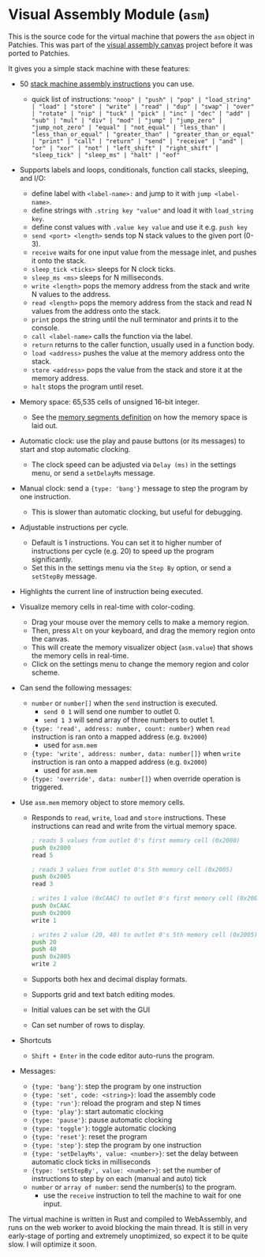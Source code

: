 # Visual Assembly Module (`asm`)

This is the source code for the virtual machine that powers the `asm` object in Patchies. This was part of the [visual assembly canvas](https://github.com/heypoom/visual-assembly-canvas) project before it was ported to Patchies.

It gives you a simple stack machine with these features:

- 50 [stack machine assembly instructions](./src/op/mod.rs) you can use.
  - quick list of instructions: `"noop" | "push" | "pop" | "load_string" | "load" | "store" | "write" | "read" | "dup" | "swap" | "over" | "rotate" | "nip" | "tuck" | "pick" | "inc" | "dec" | "add" | "sub" | "mul" | "div" | "mod" | "jump" | "jump_zero" | "jump_not_zero" | "equal" | "not_equal" | "less_than" | "less_than_or_equal" | "greater_than" | "greater_than_or_equal" | "print" | "call" | "return" | "send" | "receive" | "and" | "or" | "xor" | "not" | "left_shift" | "right_shift" | "sleep_tick" | "sleep_ms" | "halt" | "eof"`
- Supports labels and loops, conditionals, function call stacks, sleeping, and I/O:
  - define label with `<label-name>:` and jump to it with `jump <label-name>`.
  - define strings with `.string key "value"` and load it with `load_string key`.
  - define const values with `.value key value` and use it e.g. `push key`
  - `send <port> <length>` sends top N stack values to the given port (0-3).
  - `receive` waits for one input value from the message inlet, and pushes it onto the stack.
  - `sleep_tick <ticks>` sleeps for N clock ticks.
  - `sleep_ms <ms>` sleeps for N milliseconds.
  - `write <length>` pops the memory address from the stack and write N values to the address.
  - `read <length>` pops the memory address from the stack and read N values from the address onto the stack.
  - `print` pops the string until the null terminator and prints it to the console.
  - `call <label-name>` calls the function via the label.
  - `return` returns to the caller function, usually used in a function body.
  - `load <address>` pushes the value at the memory address onto the stack.
  - `store <address>` pops the value from the stack and store it at the memory address.
  - `halt` stops the program until reset.
- Memory space: 65,535 cells of unsigned 16-bit integer.
  - See the [memory segments definition](./src/mem/segments.rs) on how the memory space is laid out.
- Automatic clock: use the play and pause buttons (or its messages) to start and stop automatic clocking.
  - The clock speed can be adjusted via `Delay (ms)` in the settings menu, or send a `setDelayMs` message.
- Manual clock: send a `{type: 'bang'}` message to step the program by one instruction.
  - This is slower than automatic clocking, but useful for debugging.
- Adjustable instructions per cycle.
  - Default is 1 instructions. You can set it to higher number of instructions per cycle (e.g. 20) to speed up the program significantly.
  - Set this in the settings menu via the `Step By` option, or send a `setStepBy` message.
- Highlights the current line of instruction being executed.
- Visualize memory cells in real-time with color-coding.
  - Drag your mouse over the memory cells to make a memory region.
  - Then, press `Alt` on your keyboard, and drag the memory region onto the canvas.
  - This will create the memory visualizer object (`asm.value`) that shows the memory cells in real-time.
  - Click on the settings menu to change the memory region and color scheme.
- Can send the following messages:

  - `number` or `number[]` when the `send` instruction is executed.
    - `send 0 1` will send one number to outlet 0.
    - `send 1 3` will send array of three numbers to outlet 1.
  - `{type: 'read', address: number, count: number}` when `read` instruction is ran onto a mapped address (e.g. `0x2000`)
    - used for `asm.mem`
  - `{type: 'write', address: number, data: number[]}` when `write` instruction is ran onto a mapped address (e.g. `0x2000`)
    - used for `asm.mem`
  - `{type: 'override', data: number[]}` when override operation is triggered.

- Use `asm.mem` memory object to store memory cells.

  - Responds to `read`, `write`, `load` and `store` instructions. These instructions can read and write from the virtual memory space.

    ```asm
    ; reads 5 values from outlet 0's first memory cell (0x2000)
    push 0x2000
    read 5

    ; reads 3 values from outlet 0's 5th memory cell (0x2005)
    push 0x2005
    read 3

    ; writes 1 value (0xCAAC) to outlet 0's first memory cell (0x2000)
    push 0xCAAC
    push 0x2000
    write 1

    ; writes 2 value (20, 40) to outlet 0's 5th memory cell (0x2005)
    push 20
    push 40
    push 0x2005
    write 2
    ```

  - Supports both hex and decimal display formats.
  - Supports grid and text batch editing modes.
  - Initial values can be set with the GUI
  - Can set number of rows to display.

- Shortcuts
  - `Shift + Enter` in the code editor auto-runs the program.
- Messages:
  - `{type: 'bang'}`: step the program by one instruction
  - `{type: 'set', code: <string>}`: load the assembly code
  - `{type: 'run'}`: reload the program and step N times
  - `{type: 'play'}`: start automatic clocking
  - `{type: 'pause'}`: pause automatic clocking
  - `{type: 'toggle'}`: toggle automatic clocking
  - `{type: 'reset'}`: reset the program
  - `{type: 'step'}`: step the program by one instruction
  - `{type: 'setDelayMs', value: <number>}`: set the delay between automatic clock ticks in milliseconds
  - `{type: 'setStepBy', value: <number>}`: set the number of instructions to step by on each (manual and auto) tick
  - `number` or `array of number`: send the number(s) to the program.
    - use the `receive` instruction to tell the machine to wait for one input.

The virtual machine is written in Rust and compiled to WebAssembly, and runs on the web worker to avoid blocking the main thread. It is still in very early-stage of porting and extremely unoptimized, so expect it to be quite slow. I will optimize it soon.
